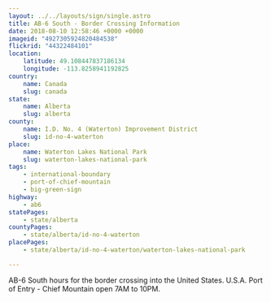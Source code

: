 ```yaml
---
layout: ../../layouts/sign/single.astro
title: AB-6 South - Border Crossing Information
date: 2018-08-10 12:58:46 +0000 +0000
imageid: "4927305924820484538"
flickrid: "44322484101"
location:
    latitude: 49.108447837186134
    longitude: -113.8258941192825
country:
    name: Canada
    slug: canada
state:
    name: Alberta
    slug: alberta
county:
    name: I.D. No. 4 (Waterton) Improvement District
    slug: id-no-4-waterton
place:
    name: Waterton Lakes National Park
    slug: waterton-lakes-national-park
tags:
    - international-boundary
    - port-of-chief-mountain
    - big-green-sign
highway:
    - ab6
statePages:
    - state/alberta
countyPages:
    - state/alberta/id-no-4-waterton
placePages:
    - state/alberta/id-no-4-waterton/waterton-lakes-national-park

---
```

AB-6 South hours for the border crossing into the United States.  U.S.A. Port of Entry - Chief Mountain open 7AM to 10PM.